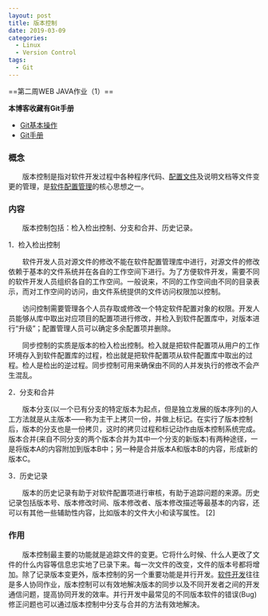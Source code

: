```yaml
---
layout: post
title: 版本控制
date: 2019-03-09
categories: 
  - Linux
  - Version Control
tags:
  - Git
---
```


==第二周WEB JAVA作业（1）==

<!-- more -->

**本博客收藏有Git手册**
* [Git基本操作](https://crystal98tang.github.io/linux/2019/02/27/Git%E5%9F%BA%E6%9C%AC%E6%93%8D%E4%BD%9C/)
* [Git手册](https://crystal98tang.github.io/linux/2019/02/27/Git%E4%BD%BF%E7%94%A8%E6%89%8B%E5%86%8C/)

### 概念

　　版本控制是指对软件开发过程中各种程序代码、[配置文件](https://baike.baidu.com/item/%E9%85%8D%E7%BD%AE%E6%96%87%E4%BB%B6/286550)及说明文档等文件变更的管理，是[软件配置管理](https://baike.baidu.com/item/%E8%BD%AF%E4%BB%B6%E9%85%8D%E7%BD%AE%E7%AE%A1%E7%90%86/3765602)的核心思想之一。

### 内容

　　版本控制包括：检入检出控制、分支和合并、历史记录。

1．检入检出控制

　　软件开发人员对源文件的修改不能在软件配置管理库中进行，对源文件的修改依赖于基本的文件系统并在各自的工作空间下进行。为了方便软件开发，需要不同的软件开发人员组织各自的工作空间。一般说来，不同的工作空间由不同的目录表示，而对工作空间的访问，由文件系统提供的文件访问权限加以控制。

　　访问控制需要管理各个人员存取或修改一个特定软件配置对象的权限。开发人员能够从库中取出对应项目的配置项进行修改，并检入到软件配置库中，对版本进行“升级”；配置管理人员可以确定多余配置项并删除。

　　同步控制的实质是版本的检入检出控制。检入就是把软件配置项从用户的工作环境存入到软件配置库的过程，检出就是把软件配置项从软件配置库中取出的过程。检人是检出的逆过程。同步控制可用来确保由不同的人并发执行的修改不会产生混乱。

2．分支和合并

　　版本分支(以一个已有分支的特定版本为起点，但是独立发展的版本序列)的人工方法就是从主版本——称为主干上拷贝一份，并做上标记。在实行了版本控制后，版本的分支也是一份拷贝，这时的拷贝过程和标记动作由版本控制系统完成。版本合并(来自不同分支的两个版本合并为其中一个分支的新版本)有两种途径，一是将版本A的内容附加到版本B中；另一种是合并版本A和版本B的内容，形成新的版本C。

3．历史记录

　　版本的历史记录有助于对软件配置项进行审核，有助于追踪问题的来源。历史记录包括版本号、版本修改时间、版本修改者、版本修改描述等最基本的内容，还可以有其他一些辅助性内容，比如版本的文件大小和读写属性。 [2] 

### 作用

　　版本控制最主要的功能就是追踪文件的变更。它将什么时候、什么人更改了文件的什么内容等信息忠实地了已录下来。每一次文件的改变，文件的版本号都将增加。除了记录版本变更外，版本控制的另一个重要功能是并行开发。[软件开发](https://baike.baidu.com/item/%E8%BD%AF%E4%BB%B6%E5%BC%80%E5%8F%91/3448966)往往是多人协同作业，版本控制可以有效地解决版本的同步以及不同开发者之间的开发通信问题，提高协同开发的效率。并行开发中最常见的不同版本软件的错误(Bug)修正问题也可以通过版本控制中分支与合并的方法有效地解决。
